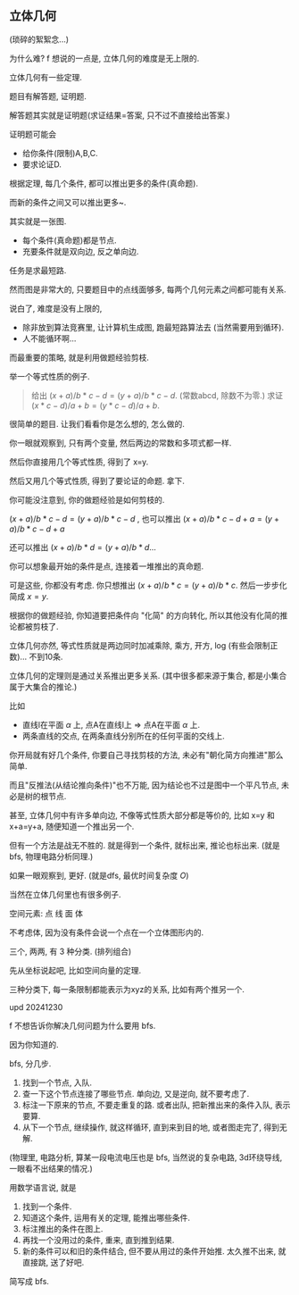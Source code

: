 ## 立体几何

(琐碎的絮絮念...)

为什么难? f 想说的一点是, 立体几何的难度是无上限的.

立体几何有一些定理.

题目有解答题, 证明题.

解答题其实就是证明题(求证结果=答案, 只不过不直接给出答案.)

证明题可能会

- 给你条件(限制)A,B,C.
- 要求论证D.

根据定理, 每几个条件, 都可以推出更多的条件(真命题).

而新的条件之间又可以推出更多~.

其实就是一张图. 

- 每个条件(真命题)都是节点. 
- 充要条件就是双向边, 反之单向边.

任务是求最短路. 

然而图是非常大的, 只要题目中的点线面够多, 每两个几何元素之间都可能有关系.

说白了, 难度是没有上限的, 

- 除非放到算法竞赛里, 让计算机生成图, 跑最短路算法去 (当然需要用到循环).
- 人不能循环啊...

而最重要的策略, 就是利用做题经验剪枝.

举一个等式性质的例子.

> 给出 $(x+a)/b*c-d=(y+a)/b*c-d$. (常数abcd, 除数不为零.) 求证 $(x*c-d)/a+b=(y*c-d)/a+b$.

很简单的题目. 让我们看看你是怎么想的, 怎么做的.

你一眼就观察到, 只有两个变量, 然后两边的常数和多项式都一样.

然后你直接用几个等式性质, 得到了 x=y.

然后又用几个等式性质, 得到了要论证的命题. 拿下.

你可能没注意到, 你的做题经验是如何剪枝的.

$(x+a)/b*c-d=(y+a)/b*c-d$ , 也可以推出 $(x+a)/b*c-d+a=(y+a)/b*c-d+a$

还可以推出 $(x+a)/b*d = (y+a)/b*d$... 

你可以想象最开始的条件是点, 连接着一堆推出的真命题.

可是这些, 你都没有考虑. 你只想推出 $(x+a)/b*c=(y+a)/b*c$. 然后一步步化简成 $x=y$.

根据你的做题经验, 你知道要把条件向 "化简" 的方向转化, 所以其他没有化简的推论都被剪枝了.

立体几何亦然, 等式性质就是两边同时加减乘除, 乘方, 开方, log (有些会限制正数)... 不到10条.

立体几何的定理则是通过关系推出更多关系. (其中很多都来源于集合, 都是小集合属于大集合的推论.)

比如

- 直线l在平面 $\alpha$ 上, 点A在直线l上 => 点A在平面 $\alpha$ 上.
- 两条直线的交点, 在两条直线分别所在的任何平面的交线上.

你开局就有好几个条件, 你要自己寻找剪枝的方法, 未必有"朝化简方向推进"那么简单.

而且"反推法(从结论推向条件)"也不万能, 因为结论也不过是图中一个平凡节点, 未必是树的根节点.

甚至, 立体几何中有许多单向边, 不像等式性质大部分都是等价的, 比如 x=y 和 x+a=y+a, 随便知道一个推出另一个.

但有一个方法是战无不胜的. 就是得到一个条件, 就标出来, 推论也标出来. (就是bfs, 物理电路分析同理.)

如果一眼观察到, 更好. (就是dfs, 最优时间复杂度 $O$)

当然在立体几何里也有很多例子. 

<!-- @todo: add examples -->

空间元素: 点 线 面 体

不考虑体, 因为没有条件会说一个点在一个立体图形内的.

三个, 两两, 有 3 种分类. (排列组合)

先从坐标说起吧, 比如空间向量的定理.

<!-- @todo: add definition -->

<!-- @todo: add spatial theories -->

<!-- @todo: add xyz theories -->

三种分类下, 每一条限制都能表示为xyz的关系, 比如有两个推另一个.

<!-- @todo: add details -->

upd 20241230

f 不想告诉你解决几何问题为什么要用 bfs.

因为你知道的.

bfs, 分几步.

1. 找到一个节点, 入队.
2. 查一下这个节点连接了哪些节点. 单向边, 又是逆向, 就不要考虑了.
3. 标注一下原来的节点, 不要走重复的路. 或者出队, 把新推出来的条件入队, 表示要算.
4. 从下一个节点, 继续操作, 就这样循环, 直到来到目的地, 或者图走完了, 得到无解.

(物理里, 电路分析, 算某一段电流电压也是 bfs, 当然说的复杂电路, 3d环绕导线, 一眼看不出结果的情况.)

用数学语言说, 就是

1. 找到一个条件.
2. 知道这个条件, 运用有关的定理, 能推出哪些条件.
3. 标注推出的条件在图上.
4. 再找一个没用过的条件, 重来, 直到推到结果. 
5. 新的条件可以和旧的条件结合, 但不要从用过的条件开始推. 太久推不出来, 就直接跳, 送了好吧.

简写成 bfs.

